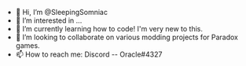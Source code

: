 - 👋 Hi, I’m @SleepingSomniac
- 👀 I’m interested in ...
- 🌱 I’m currently learning how to code! I'm very new to this.
- 💞️ I’m looking to collaborate on various modding projects for Paradox games.
- 📫 How to reach me:
Discord -- Oracle#4327

<!---
SleepingSomniac is a ✨ special ✨ repository because its `README.md` (this file) appears on your GitHub profile.
You can click the Preview link to take a look at your changes.
--->
